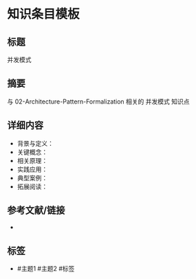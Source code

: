 # 知识条目模板

## 标题

并发模式

## 摘要

与 02-Architecture-Pattern-Formalization 相关的 并发模式 知识点

## 详细内容

- 背景与定义：
- 关键概念：
- 相关原理：
- 实践应用：
- 典型案例：
- 拓展阅读：

## 参考文献/链接

-

## 标签

- #主题1 #主题2 #标签
